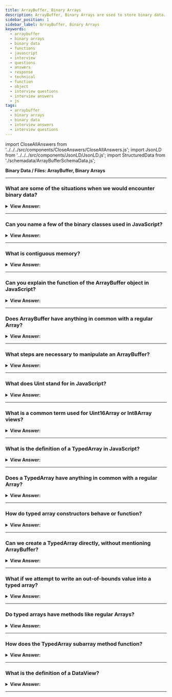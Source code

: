 ```yaml
---
title: ArrayBuffer, Binary Arrays
description: ArrayBuffer, Binary Arrays are used to store binary data. They are used in the browser to store images, videos, sounds, etc. They are also used in the browser to store binary data.
sidebar_position: 1
sidebar_label: ArrayBuffer, Binary Arrays
keywords:
  - arraybuffer
  - binary arrays
  - binary data
  - functions
  - javascript
  - interview
  - questions
  - answers
  - response
  - technical
  - function
  - object
  - interview questions
  - interview answers
  - js
tags:
  - arraybuffer
  - binary arrays
  - binary data
  - interview answers
  - interview questions
---
```


import CloseAllAnswers from '../../../src/components/CloseAnswers/CloseAllAnswers.js';
import JsonLD from '../../../src/components/JsonLD/JsonLD.js';
import StructuredData from './schemadata/ArrayBufferSchemaData.js';

<JsonLD data={StructuredData} />

<head>
  <title>ArrayBuffer, Binary Arrays | JavaScript Frontend Interview</title>
</head>

**Binary Data / Files: ArrayBuffer, Binary Arrays**

<CloseAllAnswers />

---

### What are some of the situations when we would encounter binary data?

<details>
  <summary><strong>View Answer:</strong></summary>
  <div>
  <div><strong>Interview Response:</strong> When working with files in web development, we frequently encounter binary data (create, upload, download). Image processing is another everyday use, and all of this is achievable with JavaScript. Binary operations are fast and easy to implement.
    </div>
  </div>
</details>

---

### Can you name a few of the binary classes used in JavaScript?

<details>
  <summary><strong>View Answer:</strong></summary>
  <div>
  <div><strong>Interview Response:</strong> Yes, several binary classes exist, including ArrayBuffer, Uint8Array, DataView, Blob, and File.
    </div>
  </div>
</details>

---

### What is contiguous memory?

<details>
  <summary><strong>View Answer:</strong></summary>
  <div>
  <div><strong>Interview Response:</strong> Consecutive blocks of memory allocated to user processes are called contiguous memory. For example, if a user process needs some x bytes of contiguous memory, then all the x bytes reside in one place in the memory that gets defined by a range of memory addresses: 0x0000 to 0x00FF.
    </div>
  </div>
</details>

---

### Can you explain the function of the ArrayBuffer object in JavaScript?

<details>
  <summary><strong>View Answer:</strong></summary>
  <div>
  <div><strong>Interview Response:</strong> The primary binary object is ArrayBuffer, a fixed-length contiguous memory area (blocks of memory). It is an array of bytes, often referred to as a "byte array" in other languages. You cannot directly manipulate the contents of an ArrayBuffer; instead, you create one of the typed array objects or a DataView object representing the buffer in a specific format and use that to read and write the contents of the buffer. The ArrayBuffer() constructor creates a new ArrayBuffer of the given length in bytes. You can also process array buffer with pre-filled data. ArrayBuffer is the main object, the root of everything.
    </div><br />
  <div><strong className="codeExample">Code Example:</strong><br /><br />

  <div></div>

```js
let buffer = new ArrayBuffer(16); // create a buffer of length 16
alert(buffer.byteLength); // alerts 16
```

  </div>
  </div>
</details>

---

### Does ArrayBuffer have anything in common with a regular Array?

<details>
  <summary><strong>View Answer:</strong></summary>
  <div>
  <div><strong>Interview Response:</strong> ArrayBuffer has nothing in common with a regular JavaScript Array. It has a fixed length; we cannot increase or decrease it. It takes precisely that much space in the memory. Another “view” object is needed, not buffer[index]. ArrayBuffer is a memory area to access individual bytes. What gets stored in it? It has no clue—just a raw sequence of bytes.
    </div>
  </div>
</details>

---

### What steps are necessary to manipulate an ArrayBuffer?

<details>
  <summary><strong>View Answer:</strong></summary>
  <div>
  <div><strong>Interview Response:</strong> To manipulate an ArrayBuffer, we need to use a view object. A view object does not store anything on its own. The "view object" interprets the bytes stored in the ArrayBuffer. For example. Uint8Array treats each byte in ArrayBuffer as a separate number, with possible values from 0 to 255 (a byte is 8-bit so it can hold only that much). Such value is called an “8-bit unsigned integer”. So, the binary data in an ArrayBuffer of 16 bytes can interpret as 16 “tiny numbers”, or 8 larger (2 bytes each), or 4 even bigger (4 bytes each), or 2 floating-point values with high precision (8 bytes each). ArrayBuffer is the primary object, the root of everything, the raw binary data.
    </div><br />
  <div><strong className="codeExample">Diagram Example:</strong><br /><br />

  <div></div>

<img src="/img/array-buffer.svg" />

  </div><br />
  <div><strong className="codeExample">Code Example:</strong><br /><br />

  <div></div>

```js
let buffer = new ArrayBuffer(16); // create a buffer of length 16

let view = new Uint32Array(buffer); // treat buffer as a sequence of 32-bit integers

alert(Uint32Array.BYTES_PER_ELEMENT); // 4 bytes per integer

alert(view.length); // 4, it stores that many integers
alert(view.byteLength); // 16, the size in bytes

// let's write a value
view[0] = 123456;

// iterate over values
for (let num of view) {
  alert(num); // 123456, then 0, 0, 0 (4 values total)
}
```

  </div>
  </div>
</details>

---

### What does Uint stand for in JavaScript?

<details>
  <summary><strong>View Answer:</strong></summary>
  <div>
  <div><strong>Interview Response:</strong> Uint stands for unsigned integer in JavaScript.
    </div>
  </div>
</details>

---

### What is a common term used for Uint16Array or Int8Array views?

<details>
  <summary><strong>View Answer:</strong></summary>
  <div>
  <div><strong>Interview Response:</strong> The common term for all these views (Uint8Array, Uint32Array) is TypedArray. They share the same set of methods and properties. We should note that there is no constructor called TypedArray, and it’s just a standard “umbrella” term to represent one of the views over ArrayBuffer: Int8Array, Uint8Array, and others.
    </div>
  </div>
</details>

---

### What is the definition of a TypedArray in JavaScript?

<details>
  <summary><strong>View Answer:</strong></summary>
  <div>
  <div><strong>Interview Response:</strong> A TypedArray object describes an array-like view of an underlying binary data buffer. There is no global property named TypedArray, nor is there a directly visible TypedArray constructor. Instead, there are several global properties whose values are typed array constructors for specific element types.
    </div><br />
  <div><strong className="codeExample">Code Example:</strong><br /><br />

  <div></div>

```js
// create a TypedArray with a size in bytes
const typedArray1 = new Int8Array(8);
typedArray1[0] = 32;

const typedArray2 = new Int8Array(typedArray1);
typedArray2[1] = 42;

console.log(typedArray1);
// expected output: Int8Array [32, 0, 0, 0, 0, 0, 0, 0]

console.log(typedArray2);
// expected output: Int8Array [32, 42, 0, 0, 0, 0, 0, 0]
```

  </div>
  </div>
</details>

---

### Does a TypedArray have anything in common with a regular Array?

<details>
  <summary><strong>View Answer:</strong></summary>
  <div>
  <div><strong>Interview Response:</strong> Yes, typed arrays behave like regular arrays. They also have indexes that are iterable.
    </div>
  </div>
</details>

---

### How do typed array constructors behave or function?

<details>
  <summary><strong>View Answer:</strong></summary>
  <div>
  <div><strong>Interview Response:</strong> A typed array constructor (be it Int8Array or Float64Array, it does not matter) behaves differently depending on argument types. There are five argument variants that we can use to manipulate typed arrays, and they include a buffer, object, typedArray, length, or an empty argument. If there is no argument, then it creates a zero-length typed array.
    </div>
  </div>
</details>

---

### Can we create a TypedArray directly, without mentioning ArrayBuffer?

<details>
  <summary><strong>View Answer:</strong></summary>
  <div>
  <div><strong>Interview Response:</strong> Yes, we can create a TypedArray directly, without mentioning ArrayBuffer. But a view cannot exist without an underlying ArrayBuffer, so JavaScript creates it automatically regardless of the argument type. Properties like buffer and byteLength get used for accessing the ArrayBuffer. The array.buffer property references ArrayBuffer, and the array.length property is the length of the ArrayBuffer. So, we can always move from one view to another.
    </div><br />
  <div><strong className="codeExample">Code Example:</strong><br /><br />

  <div></div>

```js
let arr8 = new Uint8Array([0, 1, 2, 3]);

// another view on the same data
let arr16 = new Uint16Array(arr8.buffer);
```

  </div>
  </div>
</details>

---

### What if we attempt to write an out-of-bounds value into a typed array?

<details>
  <summary><strong>View Answer:</strong></summary>
  <div>
  <div><strong>Interview Response:</strong> If we attempt to write an out-of-bounds value into a typed array. The error does not exist. But extra bits are cut-off. For example, if we try to put 256 into Uint8Array. In binary form, 256 is 100000000 (9 bits), but Uint8Array only provides 8 bits per value, which makes the available range from 0 to 255. Only the rightmost (less significant) 8 bits get stored for bigger numbers, and the rest cut off. So, it results in zero. For 257, the binary form is 100000001 (9 bits), and the rightmost 8 get stored so that we get 1 in the array. Uint8ClampedArray is unique in this aspect, and its behavior is different. It saves 255 for any number greater than 255 and 0 for any negative number. That behavior is helpful for image processing.
    </div><br />
  <div><strong className="codeExample">Code Example:</strong><br /><br />

  <div></div>

```js
let uint8array = new Uint8Array(16);

let num = 256;
alert(num.toString(2)); // 100000000 (binary representation)

uint8array[0] = 256;
uint8array[1] = 257;

alert(uint8array[0]); // 0
alert(uint8array[1]); // 1
```

  </div>
  </div>
</details>

---

### Do typed arrays have methods like regular Arrays?

<details>
  <summary><strong>View Answer:</strong></summary>
  <div>
  <div><strong>Interview Response:</strong> With a few significant exceptions, TypedArray provides standard Array methods. We can iterate, map, slice, find, and reduce, among other things. There are certain restrictions, such as the lack of splice and concat procedures. We can't "delete" a value and merely assign a zero since typed arrays are views on a buffer that get fixed, contiguous blocks of memory.
    </div>
  </div>
</details>

---

### How does the TypedArray subarray method function?

<details>
  <summary><strong>View Answer:</strong></summary>
  <div>
  <div><strong>Interview Response:</strong> The subarray() method returns a new TypedArray on the same ArrayBuffer store and with the same element types as for this TypedArray object. The “begin offset” is inclusive, and the end offset is exclusive. We may use these methods to duplicate typed arrays, mix them, construct new arrays from existing ones, and execute other actions on them.
    </div><br />
  <div><strong className="codeExample">Code Example:</strong><br /><br />

  <div></div>

```js
const uint8 = new Uint8Array([10, 20, 30, 40, 50]);

console.log(uint8.subarray(1, 3));
// expected output: Uint8Array [20, 30]

console.log(uint8.subarray(1));
// expected output: Uint8Array [20, 30, 40, 50]
```

  </div>
  </div>
</details>

---

### What is the definition of a DataView?

<details>
  <summary><strong>View Answer:</strong></summary>
  <div>
  <div><strong>Interview Response:</strong> A DataView is a unique super-flexible “untyped” view over ArrayBuffer. It allows access to the data on any offset in any format.<br /><br />For typed arrays, the constructor dictates what the format is. The whole array is supposed to be uniform. The i-th number is arr[i]. With DataView we access the data with methods like .getUint8(i) or .getUint16(i). We choose the format at method call time instead of the construction time. DataView is great when we store mixed-format data in the same buffer. For example, when we store a sequence of pairs (16-bit integer, 32-bit float), DataView allows us to access them easily.
    </div><br />
  <div><strong className="codeExample">Syntax:</strong> new DataView(buffer, [byteOffset], [byteLength]);<br /><br />

  <ul>
    <li>buffer - the ArrayBuffer underlying. DataView, unlike typed arrays, does not generate a buffer on its own. We must have it ready.</li>
    <li>byteOffset – the view's initial byte location (by default 0).</li>
    <li>byteLength – the view's byte length (by default till the end of buffer).</li>
  </ul>

  <div></div>

  </div><br />
  <div><strong className="codeExample">Code Example:</strong><br /><br />

  <div></div>

```js
// binary array of 4 bytes, all have the maximal value 255
let buffer = new Uint8Array([255, 255, 255, 255]).buffer;

let dataView = new DataView(buffer);

// get 8-bit number at offset 0
alert(dataView.getUint8(0)); // 255

// now get 16-bit number at offset 0, it consists of 2 bytes, together interpreted as 65535
alert(dataView.getUint16(0)); // 65535 (biggest 16-bit unsigned int)

// get 32-bit number at offset 0
alert(dataView.getUint32(0)); // 4294967295 (biggest 32-bit unsigned int)

dataView.setUint32(0, 0); // set 4-byte number to zero, thus setting all bytes to 0
```

  </div>
  </div>
</details>

---
